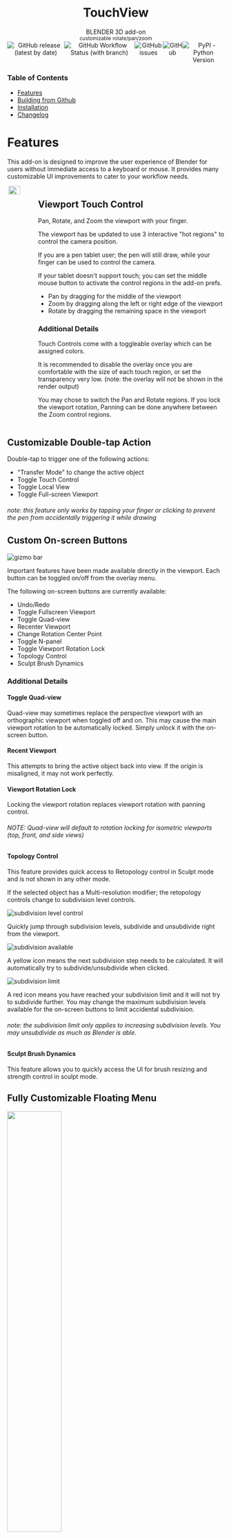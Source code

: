 <div align="center" style="display: flex; flex-direction: column; align-items: center; justify-content: center;">
  <h1>TouchView</h1>
  <div>BLENDER 3D add-on</div>
  <div><sup>customizable rotate/pan/zoom</sup></div>
  <div style="display: flex; flex-direction: row;">
    <img alt="GitHub release (latest by date)" src="https://img.shields.io/github/v/release/nendotools/touchview?style=flat-square">
    <img alt="GitHub Workflow Status (with branch)" src="https://img.shields.io/github/actions/workflow/status/nendotools/touchview/linting.yml?style=flat-square">
    <img alt="GitHub issues" src="https://img.shields.io/github/issues-raw/nendotools/touchview?style=flat-square">
    <img alt="GitHub" src="https://img.shields.io/github/license/nendotools/touchview?style=flat-square">
    <img alt="PyPI - Python Version" src="https://img.shields.io/pypi/pyversions/fake-bpy-module-latest?style=flat-square">
  </div>
</div>

### Table of Contents

- [Features](https://github.com/nendotools/touchview#features)
- [Building from Github](https://github.com/nendotools/touchview#building-from-github)
- [Installation](https://github.com/nendotools/touchview#installation)
- [Changelog](https://github.com/nendotools/touchview#changelog)

# Features

This add-on is designed to improve the user experience of Blender for users without immediate access to a keyboard or mouse. It provides many customizable UI improvements to cater to your workflow needs.

<div style="display:flex; flex-direction:row;">
<img align="right" src="/docs/simple_demo.gif" width="40%">
<div width="60%">
<h2>Viewport Touch Control</h2>

Pan, Rotate, and Zoom the viewport with your finger.

The viewport has be updated to use 3 interactive "hot regions" to control the camera position.

If you are a pen tablet user; the pen will still draw, while your finger can be used to control the camera.

If your tablet doesn't support touch; you can set the middle mouse button to activate the control regions in the add-on prefs.

- Pan by dragging for the middle of the viewport
- Zoom by dragging along the left or right edge of the viewport
- Rotate by dragging the remaining space in the viewport

<h3>Additional Details</h3>

Touch Controls come with a toggleable overlay which can be assigned colors.

It is recommended to disable the overlay once you are comfortable with the size of each touch region, or set the transparency very low. (note: the overlay will not be shown in the render output)

You may chose to switch the Pan and Rotate regions. If you lock the viewport rotation, Panning can be done anywhere between the Zoom control regions.

</div>
</div>

## Customizable Double-tap Action

Double-tap to trigger one of the following actions:

- "Transfer Mode" to change the active object
- Toggle Touch Control
- Toggle Local View
- Toggle Full-screen Viewport

###### _note:_ this feature only works by tapping your finger or clicking to prevent the pen from accidentally triggering it while drawing

## Custom On-screen Buttons

![gizmo bar](/docs/gizmo_bar.png)

Important features have been made available directly in the viewport. Each button can be toggled on/off from the overlay menu.

The following on-screen buttons are currently available:

- Undo/Redo
- Toggle Fullscreen Viewport
- Toggle Quad-view
- Recenter Viewport
- Change Rotation Center Point
- Toggle N-panel
- Toggle Viewport Rotation Lock
- Topology Control
- Sculpt Brush Dynamics

### Additional Details

#### Toggle Quad-view

Quad-view may sometimes replace the perspective viewport with an orthographic viewport when toggled off and on. This may cause the main viewport rotation to be automatically locked. Simply unlock it with the on-screen button.

#### Recent Viewport

This attempts to bring the active object back into view. If the origin is misaligned, it may not work perfectly.

#### Viewport Rotation Lock

Locking the viewport rotation replaces viewport rotation with panning control.

###### _NOTE:_ Quad-view will default to rotation locking for isometric viewports (top, front, and side views)

#### Topology Control

This feature provides quick access to Retopology control in Sculpt mode and is not shown in any other mode.

If the selected object has a Multi-resolution modifier; the retopology controls change to subdivision level controls.

![subdivision level control](/docs/sub-div_level.png)

Quickly jump through subdivision levels, subdivide and unsubdivide right from the viewport.

![subdivision available](/docs/subdiv_available.png)

A yellow icon means the next subdivision step needs to be calculated. It will automatically try to subdivide/unsubdivide when clicked.

![subdivision limit](/docs/subdiv_limit.png)

A red icon means you have reached your subdivision limit and it will not try to subdivide further. You may change the maximum subdivision levels available for the on-screen buttons to limit accidental subdivision.

###### _note:_ the subdivision limit only applies to increasing subdivision levels. You may unsubdivide as much as Blender is able.

#### Sculpt Brush Dynamics

This feature allows you to quickly access the UI for brush resizing and strength control in sculpt mode.

## Fully Customizable Floating Menu

<img src="/docs/sample_menu.png" width="50%">

This button allows you to assign up to 8 commands, unique to each edit mode (object, sculpt, texture paint, weight paint, etc) and reposition it where ever you want, to best fit your workspace. If you don't need it, simply disable it in the prefs menu.

# Feature Roadmap

If you have a suggestion for more features, please check if it's on this list before submitting a request on Github.

I'm continuing to look at features which could improve the experience of Blender without adding too much clutter to the UI.

Currently, I'm planning to add the following features:

> - better 3D gizmos for edit mode
> - control gizmo enum (flip through object gizmos in sculpt mode)

This list will change as I explore options and get more user feedback.

# Building from Github

Building the addon zip can be done by using the included `bundle.sh` script. Simply run:

```
./bundle.sh
```

It will output the files to include and generate a new ZIP file:

```
$ ./bundle.sh
  adding: touchview/ (stored 0%)
  adding: touchview/source/ (stored 0%)
  adding: touchview/source/gizmos.py (deflated 77%)
  adding: touchview/source/items.py (deflated 68%)
  adding: touchview/source/operators.py (deflated 80%)
  adding: touchview/source/overlay.py (deflated 73%)
  adding: touchview/source/panel.py (deflated 69%)
  adding: touchview/source/touch_input.py (deflated 69%)
  adding: touchview/source/__init__.py (deflated 70%)
  adding: touchview/prefs.py (deflated 76%)
  adding: touchview/__init__.py (deflated 51%)
```

The final ZIP can be found in:

```
./bin/touchview.zip
```

# Installation

In Blender, open `Edit` > `Preferences...`.

Navigate to the `Add-ons` tab.

Click `Install...` and navigate to the `touchview.zip` file.

Select it and click `Install Add-on`.

###### _note:_ You do not need to extract it, first. Simply install the ZIP, directly

# Changelog

<details open><summary><b>v4.2.0</b></summary><br>

- `ADDED`: Support for Blender v4.2 (Extensions).
- `FIXED`: Gizmo size and overlapping.
- `FIXED`: Mouse position after moving the gizmo.
- `CHANGED`: Class names, `register()`, and `unregister()` according to Blender conventions.
- `CHANGED`: EnumProperty items according to Blender conventions.
- `CHANGED`: Cursor type on hover over the gizmo.
- `CHANGED`: Folder structure.
- `IMPROVED`: Gizmo safe area.
- `IMPROVED`: UI and tooltips.

</details>

<details><summary><b>v4.0.5</b></summary><br>

- `ADDED`: switch 2D header toggle UI position

</details>

<details><summary><b>v4.0.4</b></summary><br>

- `ADDED`: optional enable floating toggle for touch controls in mixed mode
- `ADDED`: toggle touch controls button in node editor and image editor headers

</details>

<details><summary><b>v4.0.3</b></summary><br>

- `UPDATED`: fixed bug where hotkeys aren't assigned when opening Blender directly by file

</details>

<details><summary><b>v4.0.2</b></summary><br>

- `ADDED`: Nendo Tools Menu (limited options) for Image Editor and Node Editor
- `REMOVED`: Right-Click Action for Image Editor and Node Editor

</details>

<details><summary><b>v4.0.0</b></summary><br>
Compatibility update for Blender 4.0

- `ADDED`: support for Blender 4.0
- `ADDED`: auto-save/load preferences
- `UPDATED`: replace bgl module refs with gpu module implementation
- `UPDATED`: Swap Control Regions fixed context override implementation
- `UPDATED`: early exit when dragging gizmo near edge of viewport to prevent negative overflow
- `REMOVED`: argument renaming to disregard unused args (currently breaking CI/CD)

</details>

<details><summary><b>v2.12.0</b></summary><br>

- `UPDATED`: fixed bug with unindexed modes breaking gizmo menus
- `UPDATED`: updated resize and change strength for 2D views
- `UPDATED`: improved support for multi-mode devices

</details>

<details><summary><b>v2.11.0</b></summary><br>

- `UPDATED`: added various GPENCIL modes to edit mode list
- `UPDATED`: updated viewport gizmo panel to support v3.6 changes

</details>

<details><summary><b>v2.10.0</b></summary><br>

- `ADDED`: lazy camera control toggle in sculpt mode
- `UPDATED`: add support for Weylus (\*nix) sending 0.0 for pressure on touch events
- `UPDATED`: changed all new operator namespaces to `nendo` for easier identification
- `ADDED`: control mode icon when using signle-input mode
- `UPDATED`: control mode toggle and floating action button now use same sizing as gizmos
- `ADDED`: additional fine-tuning controls for gizmo spacing

</details>

<details><summary><b>v2.9.0</b></summary><br>

- `UPDATED`: additional changes to gizmo spacing
- `UPDATED`: fixed bug preventing custom actions being assigned for radial menu

</details>

<details><summary><b>v2.8.0</b></summary><br>

- `UPDATED`: fixed issues with menu bar spacing
- `REMOVED`: floating menu bar

</details>

<details><summary><b>v2.7.1</b></summary><br>

- `UPDATED`: replaced region_full_area with window_fullscreen

</details>

<details><summary><b>v2.7.0</b></summary><br>

- `ADDED`: relative remesh
- `UPDATED`: fixed error when disabling add-on

</details>

<details><summary><b>v2.6.0</b></summary><br>

- `UPDATED`: code spec now based on flake8
- `UPDATED`: added alternative action for TransferMode when used in OBJECT mode
- `UPDATED`: fixed desktop scaling issue with radial gizmo menu
- `UPDATED`: fixed toggle touch gizmo and RC/DC action
- `UPDATED`: fixed error message when rotation locked and pan/rotate swapped

</details>

<details><summary><b>v2.5.0</b></summary><br>

- `ADDED`: Gizmo size control
- `UPDATED`: moved operators into folder

</details>

<details><summary><b>v2.4.0</b></summary><br>

- `UPDATED`: preferences access simplified with utility function
- `ADDED`: single-input mode now activates large floating toggle button

</details>

<details><summary><b>v2.3.0</b></summary><br>

- `ADDED`: Input Mode selection (for devices with only touch or pen support)

</details>

<details><summary><b>v2.2.0</b></summary><br>

- `ADDED`: Toggle control gizmo (translate, rotate, scale, none)
- `UPDATED`: Added Brush dynamics (from sculpt mode) to paint modes
  - <span style="font-size: 0.6em">NOTE: some paint/sculpt modes when in 2D/Draw canvas mode aren't yet hooked up to brush dynamics </span>

</details>

<details><summary><b>v2.1.0</b></summary><br>

- `ADDED`: Right Click Actions
- `UPDATED`: Preferences and N-Panel restructure

</details>

<details><summary><b>v2.0.0</b></summary><br>

- `UPDATED`: Gizmos-related code simplified and reorganized for easier management
- `ADDED`: floating gizmo bar and floating gizmo radial menu modes
- `ADDED`: customizable gizmo menu spacing
- `UPDATED`: viewport safe area calculation
- `UPDATED`: floating action menu to use same move/access functionality as floating radial menu
- `ADDED`: 8th custom action for floating action menu

</details>

<details><summary><b>v1.2.4</b></summary><br>

- `ADDED`: Toggle Double-tap action on/off

</details>

<details><summary><b>v1.2.3</b></summary><br>

- `ADDED`: Sculpt Brush Dynamics
- `UPDATED`: Viewport rotation in sculpt mode automatically sets pivot to mesh under touch point

</details>

<details><summary><b>v1.2.2</b></summary><br>

- `UPDATED`: Gizmo panel layout split

</details>

<details><summary><b>v1.2.1</b></summary><br>

- `REMOVED`: Middle Mouse keybind
- `REMOVED`: viewport rotation lock when using the Grease Pencil

</details>

<details><summary><b>v1.2.0</b></summary><br>

- `BREAKING`: This version requires previous version to be disabled before install
- `UPDATED`: Improved Pen detection and simplified key configs
- `ADDED`: Support for various 2D and 2D-like views (Image Editor, UV Editor, 2D Animation, Compositing, etc)

</details>

<details><summary><b>v1.1.2</b></summary><br>

- `ADDED`: Support for Node Editor

</details>

<details><summary><b>v1.1.1</b></summary><br>

- `ADDED`: minor fix to pen detection

</details>

<details><summary><b>v1.1.0</b></summary><br>

- `ADDED`: Independent toggle for entire gizmo bar
- `ADDED`: Customizable double-tap actions
- `ADDED`: Multi-resolution level limiter and gizmo status color

</details>

<details><summary><b>v1.0.1</b></summary><br>

- `ADDED`: Optional include for MIDDLEMOUSE when disabling/enabling touch controls
- `FIXED`: Preferences bug preventing toggle of floating Gizmo

</details>

<details><summary><b>v1.0.0</b></summary><br>

- `ADDED`: Toggle swap pan/rotate regions
- `ADDED`: Toggle floating menu button to N Panel
- `UPDATED`: Disabling touch controls no longer removes overlay (hot regions still work with custom keybinds and MIDDLEMOUSE)
- `UPDATED`: Disabling touch controls restores default LEFTMOUSE functionality

</details>

<details><summary><b>v0.9.6</b></summary><br>

- `ADDED`: undo/redo gizmo
- `ADDED`: overlay color selection
- `ADDED`: touch control toggle in prefs
- `ADDED`: Alt+T to toggle touch controls
- `UPDATED`: N Panel now includes extra prefs from addon menu
- `UPDATED`: Lock Rotation now addresses quadview data replication bug
- `UPDATED`: Limited floating gizmo to viewport area
- `UPDATED`: code cleanup and additional structure tweaks
- `REMOVED`: Gizmo Tooltips

</details>

<details><summary><b>v0.9.5</b></summary><br>

- `ADDED`: multires modifier support to gizmo bar (shows retopology tools when no modifier is present)
- `FIXED`: Gizmos now properly follow mode visibility rules
- `FIXED`: Double-tap selection now only runs in appropriate viewport modes

</details>

<details><summary><b>v0.9.4</b></summary><br>

- `ADDED`: Support for menus in floating gizmo
- `ADDED`: Mode-specific options for floating gizmo
- `UPDATED`: Dependence on active_object for mode detection
- `UPDATED`: Classes to follow Blender naming conventions
- `UPDATED`: Keymaps for touchview in all context
- `UPDATED`: Keymaps for context action assigned to pen

</details>

<details><summary><b>v0.9.3</b></summary><br>

- `ADDED`: Sculpt pivot mode gizmo
- `ADDED`: Customizable floating menu

</details>

<details><summary><b>v0.9.2</b></summary><br>

- `FIXED`: Issue delaying overlay viewport binding
- `FIXED`: Gizmo tools/panel overlap issue when "Region Overlap" enabled
- `REMOVED`: Viewport manager class
- `REMOVED`: Default keymap causing Move Operator to trigger when dragging over non-modal gizmos

</details>

<details><summary><b>v0.9.1</b></summary><br>

- `ADDED`: Tap for menu scroll

</details>

<details><summary><b>v0.9</b></summary><br>

- `ADDED`: N-Panel gizmo
- `UPDATED`: Code restructure
- `FIXED`: Dragging over gizmo moves selected object

</details>

<details><summary><b>v0.8</b></summary><br>

- `ADDED`: Gizmo to toggle fullscreen mode
- `UPDATED`: Settings to addon preferences to save across projects and scenes
- `FIXED`: Bugs impacting user experience
- `FIXED`: Doubletap now selects/activates tapped object instead of triggering fullscreen

</details>

<details><summary><b>v0.7</b></summary><br>

- `ADDED`: Gizmos for key features
- `ADDED`: Hide/show Gizmo and layout options
- `ADDED`: Locked viewport rotation for isometric viewports in quadview to address lock/unlock inconsistencies
- `FIXED`: Fullscreen Toggle no longer maximizes the window, only expands the View3D region

</details>

<details><summary><b>v0.6</b></summary><br>

- `UPDATED`: Scale of viewport overlay prefs for more precision
- `FIXED`: Issues with determining locked state with quadviews

</details>

<details><summary><b>v0.5</b></summary><br>

- `ADDED`: Camera rotation lock in N-panel
- `FIXED`: Quad-view overlay compatibility
- `FIXED`: Rotation with panning when rotation is locked
- `FIXED`: Issue when locking view to Object or 3D Cursor

</details>

<details><summary><b>v0.4</b></summary><br>

- `ADDED`: Double-tap to toggle "focus" mode
- `ADDED`: Toggle Tools LEFT/RIGHT in UI

</details>

<details><summary><b>v0.3</b></summary><br>

- `FIXED`: Incorrect viewport calculation when N-panel is open
- `FIXED`: Refactored screen/area management code (additional major refactor needed)

</details>

<details><summary><b>v0.2</b></summary><br/>

- `FIXED`: Minor bug fixes and code cleanup

</details>

<details><summary><b>v0.1</b></summary><br>

- `ADDED`: Camera dolly on left and right of viewport
- `ADDED`: Camera pan from center of viewport
- `ADDED`: Camera rotate in any other area of viewport
- `ADDED`: Toggleable overlay to simplify resizing controls

</details>

# Issues

> Please [report any issues](https://github.com/nendotools/touchview/issues) you find and I'll do my best to address them.

> The add-on is free, but if it helps you, please consider [supporting me](https://nendo.gumroad.com/l/touchview).
